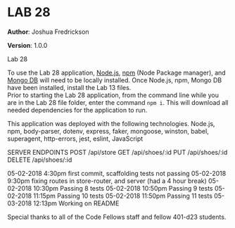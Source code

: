 # LAB 28

**Author**: Joshua Fredrickson

**Version**: 1.0.0 

Lab 28


To use the Lab 28 application, [Node.js](https://nodejs.org/en/), [npm](https://www.npmjs.com/) 
(Node Package manager), and [Mongo DB](https://docs.mongodb.com/manual/installation/)  will need
 to be locally installed.  Once Node.js, npm, Mongo DB have been installed, install the Lab 13 files.  
 Prior to starting the Lab 28 application, from the command line while you are in the Lab 28 file 
 folder, enter the command `npm i`.  This will download all needed dependencies for the 
 application to run.   


This application was deployed with the following technologies.
Node.js, npm, body-parser, dotenv, express, faker, mongoose, winston, babel, superagent, 
http-errors, jest, eslint, JavaScript
    
SERVER ENDPOINTS 
POST /api/store
GET /api/shoes/:id
PUT /api/shoes/:id
DELETE /api/shoes/:id


05-02-2018  4:30pm  first commit, scaffolding tests not passing
05-02-2018  9:30pm  fixing routes in store-router, and server (had a 4 hour break)
05-02-2018  10:30pm Passing 8 tests
05-02-2018  10:50pm Passing 9 tests
05-02-2018  11:15pm Passing 10 tests
05-02-2018  11:50pm Passing 11 tests
05-03-2018  12:13pm Working on README

Special thanks to all of the Code Fellows staff and fellow 401-d23 students.
